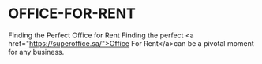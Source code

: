 # OFFICE-FOR-RENT
Finding the Perfect Office for Rent Finding the perfect &lt;a href="https://superoffice.sa/">Office For Rent&lt;/a>can be a pivotal moment for any business.
